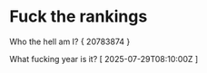 # Fuck the rankings

Who the hell am I?
{ 20783874 }

What fucking year is it?
[ 2025-07-29T08:10:00Z ]
